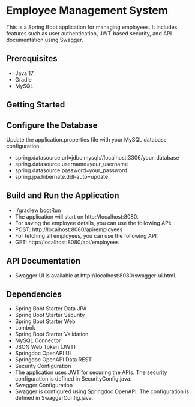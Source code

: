 # Employee Management System

This is a Spring Boot application for managing employees. It includes features such as user authentication, JWT-based security, and API documentation using Swagger.

## Prerequisites

- Java 17
- Gradle
- MySQL

## Getting Started


## Configure the Database
Update the application.properties file with your MySQL database configuration.
- spring.datasource.url=jdbc:mysql://localhost:3306/your_database
- spring.datasource.username=your_username
- spring.datasource.password=your_password
- spring.jpa.hibernate.ddl-auto=update

## Build and Run the Application
- ./gradlew bootRun
- The application will start on http://localhost:8080.
- For saving the employee details, you can use the following API:
- POST:  http://localhost:8080/api/employees
- For fetching all employees, you can use the following API:
- GET:  http://localhost:8080/api/employees


## API Documentation
- Swagger UI is available at http://localhost:8080/swagger-ui.html.  
## Dependencies
- Spring Boot Starter Data JPA
- Spring Boot Starter Security
- Spring Boot Starter Web
- Lombok
- Spring Boot Starter Validation
- MySQL Connector
- JSON Web Token (JWT)
- Springdoc OpenAPI UI
- Springdoc OpenAPI Data REST
- Security Configuration
- The application uses JWT for securing the APIs. The security configuration is defined in SecurityConfig.java.  
- Swagger Configuration
- Swagger is configured using Springdoc OpenAPI. The configuration is defined in SwaggerConfig.java.  
